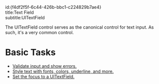 id:{f4df2f5f-6c44-426b-bbc1-c224829b7ae4}  
title:Text Field  
subtitle:UITextField  

The UITextField control serves as the canonical control for text input. As such,
it's a very common control.

 <a name="Basic_Tasks" class="injected"></a>


# Basic Tasks

-   [Validate input and show errors.](/recipes/ios/standard_controls/text_field/validate_input) 
-   [Style text with fonts, colors, underline, and more.](/recipes/ios/standard_controls/text_field/style_text)
-   [Set the focus to a UITextField.](/recipes/ios/standard_controls/text_field/set-uitextfield-focus)